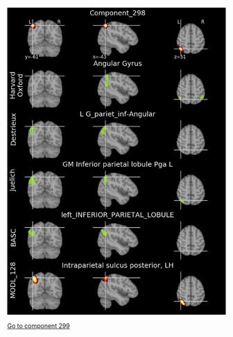 


![298](preliminary/298.jpg "Component 298")

[Go to component 299](https://parietal-inria.github.io/MODL_atlas/1024/299 "Component 299")